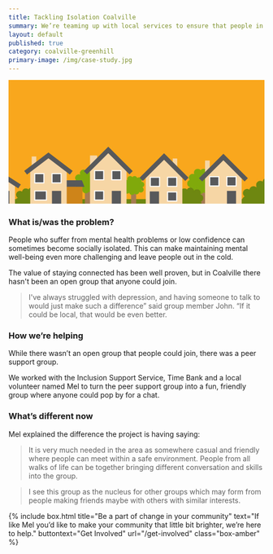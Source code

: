 ```yaml
---
title: Tackling Isolation Coalville
summary: We’re teaming up with local services to ensure that people in Coalville can stay connected. 
layout: default
published: true
category: coalville-greenhill
primary-image: /img/case-study.jpg
---
```


![Picture of Houses](/img/case-study.jpg)

### What is/was the problem? 

People who suffer from mental health problems or low confidence can sometimes become socially isolated. This can make maintaining mental well-being even more challenging and leave people out in the cold. 

The value of staying connected has been well proven, but in Coalville there hasn't been an open group that anyone could join. 

> I've always struggled with depression, and having someone to talk to would just make such a difference” said group member John. “If it could be local, that would be even better.

### How we’re helping 

While there wasn’t an open group that people could join, there was a peer support group. 

We worked with the Inclusion Support Service, Time Bank and a local volunteer named Mel to turn the peer support group into a fun, friendly group where anyone could pop by for a chat. 

### What’s different now 

Mel explained the difference the project is having saying: 

> It is very much needed in the area as somewhere casual and friendly where people can meet within a safe environment.  People from all walks of life can be together bringing different conversation and skills into the group.

> I see this group as the nucleus for other groups which may form from people making friends maybe with others with similar interests.

{% include box.html title="Be a part of change in your community" text="If like Mel you’d like to make your community that little bit brighter, we’re here to help." buttontext="Get Involved" url="/get-involved" class="box-amber"  %}


 
